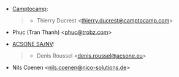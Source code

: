 - [Camptocamp](https://www.camptocamp.com):

  > - Thierry Ducrest \<<thierry.ducrest@camptocamp.com>\>

- Phuc (Tran Thanh) \<<phuc@trobz.com>\>

- [ACSONE SA/NV](https://acsone.eu):

  > - Denis Roussel \<<denis.roussel@acsone.eu>\>

- Nils Coenen \<<nils.coenen@nico-solutions.de>\>
